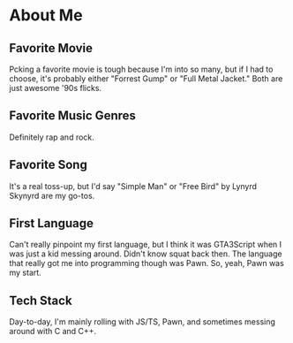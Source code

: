 # About Me

## Favorite Movie
Pcking a favorite movie is tough because I'm into so many, but if I had to choose, it's probably either "Forrest Gump" or "Full Metal Jacket." Both are just awesome '90s flicks.


## Favorite Music Genres
Definitely rap and rock.

## Favorite Song
It's a real toss-up, but I'd say "Simple Man" or "Free Bird" by Lynyrd Skynyrd are my go-tos.

## First Language
Can't really pinpoint my first language, but I think it was GTA3Script when I was just a kid messing around. Didn't know squat back then. The language that really got me into programming though was Pawn. So, yeah, Pawn was my start.

## Tech Stack
Day-to-day, I'm mainly rolling with JS/TS, Pawn, and sometimes messing around with C and C++.
